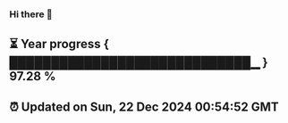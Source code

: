 ### Hi there 👋
⏳ Year progress { █████████████████████████████▁ } 97.28 %
---
⏰ Updated on Sun, 22 Dec 2024 00:54:52 GMT
---
